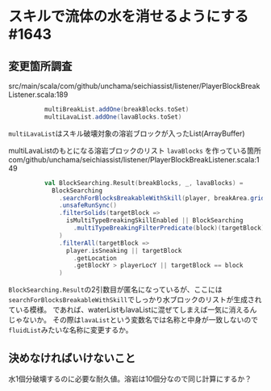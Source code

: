 # スキルで流体の水を消せるようにする #1643

## 変更箇所調査

src/main/scala/com/github/unchama/seichiassist/listener/PlayerBlockBreakListener.scala:189

```scala
          multiBreakList.addOne(breakBlocks.toSet)
          multiLavaList.addOne(lavaBlocks.toSet)
```
`multiLavaList`はスキル破壊対象の溶岩ブロックが入ったList(ArrayBuffer)

multiLavaListのもとになる溶岩ブロックのリスト `lavaBlocks` を作っている箇所
com/github/unchama/seichiassist/listener/PlayerBlockBreakListener.scala:149

```scala
          val BlockSearching.Result(breakBlocks, _, lavaBlocks) =
            BlockSearching
              .searchForBlocksBreakableWithSkill(player, breakArea.gridPoints(), block)
              .unsafeRunSync()
              .filterSolids(targetBlock =>
                isMultiTypeBreakingSkillEnabled || BlockSearching
                  .multiTypeBreakingFilterPredicate(block)(targetBlock)
              )
              .filterAll(targetBlock =>
                player.isSneaking || targetBlock
                  .getLocation
                  .getBlockY > playerLocY || targetBlock == block
              )

```
`BlockSearching.Result`の2引数目が匿名になっているが、ここには`searchForBlocksBreakableWithSkill`でしっかり水ブロックのリストが生成されている模様。
であれば、waterListもlavaListに混ぜてしまえば一気に消えるんじゃないか。
その際は`lavaList`という変数名では名称と中身が一致しないので`fluidList`みたいな名称に変更するか。

## 決めなければいけないこと

水1個分破壊するのに必要な耐久値。溶岩は10個分なので同じ計算にするか？